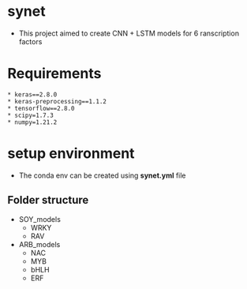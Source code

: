 # synet


* This project aimed to create CNN + LSTM models for 6 ranscription factors


# Requirements
    * keras==2.8.0
    * keras-preprocessing==1.1.2
    * tensorflow==2.8.0
    * scipy=1.7.3
    * numpy=1.21.2


# setup environment
* The conda env can be created using **synet.yml** file 


## Folder structure

* SOY_models
  * WRKY
  * RAV
* ARB_models
  * NAC
  * MYB
  * bHLH
  * ERF


